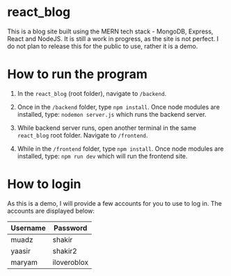 # react_blog

This is a blog site built using the MERN tech stack - MongoDB, Express, React and NodeJS. It is still a work in progress, as the site is not perfect. I do not plan to release this for the public to use, rather it is a demo.

# How to run the program

1) In the `react_blog` (root folder), navigate to `/backend`.

2) Once in the `/backend` folder, type `npm install`. Once node modules are installed, type: `nodemon server.js` which runs the backend server.

3) While backend server runs, open another terminal in the same `react_blog` root folder. Navigate to `/frontend`.

4) While in the `/frontend` folder, type `npm install`. Once node modules are installed, type:
`npm run dev` which will run the frontend site.

# How to login

As this is a demo, I will provide a few accounts for you to use to log in. The accounts are displayed below:

|Username|Password|
|--------|--------|
|muadz   |shakir  |
|yaasir  |shakir2 |
|maryam  |iloveroblox|
